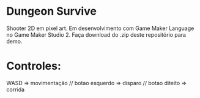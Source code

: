 # Dungeon Survive
Shooter 2D em pixel art. Em desenvolvimento com Game Maker Language no Game Maker Studio 2.
Faça download do .zip deste repositório para demo.
# Controles:
WASD => movimentação // botao esquerdo => disparo // botao diteito => corrida